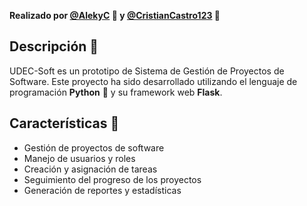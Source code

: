 **Realizado por [@AlekyC](https://github.com/AlekyC) 🐴 y [@CristianCastro123](https://github.com/CristianCastro123) 🍃**

## Descripción 🧠
UDEC-Soft es un prototipo de Sistema de Gestión de Proyectos de Software. Este proyecto ha sido desarrollado utilizando el lenguaje de programación **Python** 🐍 y su framework web **Flask**.
## Características 🎯
- Gestión de proyectos de software
- Manejo de usuarios y roles
- Creación y asignación de tareas
- Seguimiento del progreso de los proyectos
- Generación de reportes y estadísticas
